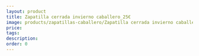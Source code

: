 ```yaml
---
layout: product
title: Zapatilla cerrada invierno caballero_25€
image: products/zapatillas-caballero/Zapatilla cerrada invierno caballero_25€.jpeg
price: 
tags: 
description: 
order: 0
---
```

